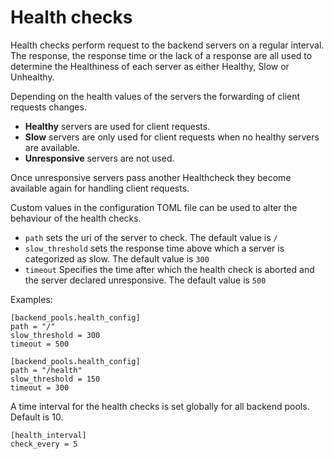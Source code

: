 # Health checks

Health checks perform request to the backend servers on a regular interval. The response, the response time or the lack of a response are all used to determine the Healthiness of each server as either Healthy, Slow or Unhealthy.

Depending on the health values of the servers the forwarding of client requests changes.

- **Healthy** servers are used for client requests.
- **Slow** servers are only used for client requests when no healthy servers are available.
- **Unresponsive** servers are not used.

Once unresponsive servers pass another Healthcheck they become available again for handling client requests.

Custom values in the configuration TOML file can be used to alter the behaviour of the health checks.

- `path` sets the uri of the server to check. The default value is `/`
- `slow_threshold` sets the response time above which a server is categorized as slow. The default value is `300`
- `timeout` Specifies the time after which the health check is aborted and the server declared unresponsive. The default value is `500`

Examples:

```
[backend_pools.health_config]
path = "/"
slow_threshold = 300
timeout = 500
```

```
[backend_pools.health_config]
path = "/health"
slow_threshold = 150
timeout = 300
```

A time interval for the health checks is set globally for all backend pools. Default is 10.

```
[health_interval]
check_every = 5
```
